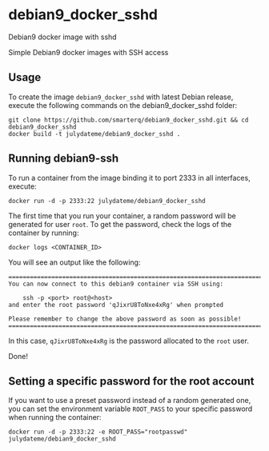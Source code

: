 # debian9_docker_sshd
Debian9 docker image with sshd

Simple Debian9 docker images with SSH access


## Usage

To create the image `debian9_docker_sshd` with latest Debian release, 
execute the following commands on the debian9_docker_sshd folder:

    git clone https://github.com/smarterq/debian9_docker_sshd.git && cd debian9_docker_sshd
    docker build -t julydateme/debian9_docker_sshd . 

## Running debian9-ssh

To run a container from the image binding it to port 2333 in all interfaces, execute:

	docker run -d -p 2333:22 julydateme/debian9_docker_sshd

The first time that you run your container, a random password will be generated
for user `root`. To get the password, check the logs of the container by running:

	docker logs <CONTAINER_ID>

You will see an output like the following:

	========================================================================
	You can now connect to this debian9 container via SSH using:

	    ssh -p <port> root@<host>
	and enter the root password 'qJixrU8ToNxe4xRg' when prompted

	Please remember to change the above password as soon as possible!
	========================================================================

In this case, `qJixrU8ToNxe4xRg` is the password allocated to the `root` user.

Done!


## Setting a specific password for the root account

If you want to use a preset password instead of a random generated one, you can
set the environment variable `ROOT_PASS` to your specific password when running the container:

	docker run -d -p 2333:22 -e ROOT_PASS="rootpasswd" julydateme/debian9_docker_sshd

